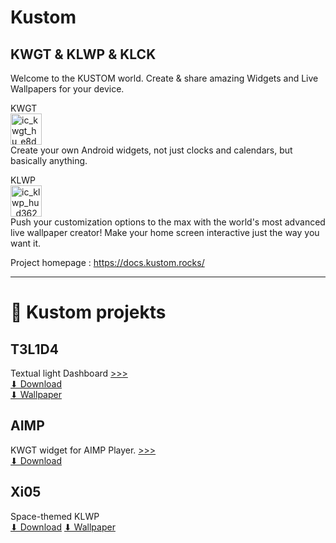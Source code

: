 # Kustom
KWGT &amp; KLWP &amp; KLCK
--
Welcome to the KUSTOM world. Create & share amazing Widgets and Live Wallpapers for your device.

KWGT     
<img width="50" height="50" alt="ic_kwgt_hu_e8d779f778243857" src="https://github.com/user-attachments/assets/ae3f0ddd-cf0a-477e-9ccc-6b70ec73f400" />    
Create your own Android widgets, not just clocks and calendars, but basically anything.


KLWP    
<img width="50" height="50" alt="ic_klwp_hu_d362d419a16bdda4" src="https://github.com/user-attachments/assets/580cd105-b31e-486f-8eb2-3c154c19e89f" />    
Push your customization options to the max with the world's most advanced live wallpaper creator! Make your home screen interactive just the way you want it.

Project homepage : https://docs.kustom.rocks/    
    
----    
      
# 📱 Kustom projekts     
      
## T3L1D4        
Textual light Dashboard   [>>>](https://github.com/n4zz/Kustom/blob/main/Projects/T3L1D4/T3L1D4.md)     
[⬇ Download](https://github.com/n4zz/Kustom/releases/download/T3L1D4-v1.2/T3L1D4.klwp)       
[⬇ Wallpaper](https://github.com/n4zz/Kustom/blob/main/Projects/T3L1D4/T3L1D4-background.png)    

## AIMP     
KWGT widget for AIMP Player.   [>>>](https://github.com/n4zz/Kustom/blob/main/Projects/AIMP/widget%20for%20aimp.md)        
[⬇ Download](https://github.com/n4zz/Kustom/releases/download/AIMP_widget-v1.2/Aimp_v12.kwgt)      
     
## Xi05        
Space-themed KLWP  
[⬇ Download](https://github.com/n4zz/Kustom/releases/download/Xi05_v.1.1b/Xi05_v11b.klwp)
[⬇ Wallpaper](https://github.com/n4zz/Kustom/blob/main/Projects/Xi05/wallpaper.png)    
